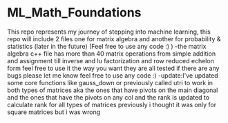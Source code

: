 # ML_Math_Foundations
This repo represents my journey of stepping into machine learning, this repo will include 2 files one for matrix algebra and another for probability & statistics (later in the future) (Feel free to use any code :) ) 
-the matrix algebra c++ file has more than 40 matrix operations from simple addition and assignment till inverse and lu factorization and row reduced echelon form feel free to use it the way you want 
they are all tested if there are any bugs please let me know 
feel free to use any code :)
-update:I've updated some core functions like gauss_down or previously called utri to work in both types of matrices aka the ones that have pivots on the main diagonal and the ones that have the pivots on any col and the rank is updated to calculate rank for all types of matrices 
previously i thought it was only for square matrices but i was wrong 

